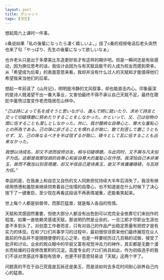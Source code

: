 ```yaml
---
layout: post
title: ガシャット
tags: [浮生]
---
```

想起周六上课时一件事。

c桑说如果「私の後輩になったら凄く嬉しいよ。」挂了c桑的视频电话后老头突然也来了句「やっぱり、先生の後輩になって欲しいなぁ」

也许老头只是出于多摩美比东造更好些才有这样的期许吧。但是一瞬间还是有些感动，因为换位思考的话，我估计会因为与有天赋且能干的人成为校友而感到荣幸。从「希望成为后辈」的表面意思来看，我却并没有什么过人的天赋和才能值得他们希望我来当他们的后辈。

想起一年前读了《山月记》，明明是冷静的文风叙事，却也能直击内心。印象最深的是诗人既渴望干出一番大事业，又害怕最终不得不承认自己天赋不足，最终在蹉跎中羞愤过度变作老虎隐居在山林中。


*“己は詩によって名を成そうと思いながら、進んで師に就いたり、求めて詩友と交って切磋琢磨に努めたりすることをしなかった。かといって、又、己は俗物の間に伍することも潔しとしなかった。共に、我が臆病な自尊心と、尊大な羞恥心との所為である。己の珠に非ざることを惧れるが故に、敢て刻苦して磨こうともせず、又、己の珠なるべきを半ば信ずるが故に、碌々として瓦に伍することも出来なかった。*

*我想以诗成名，却又不进而投师访友，相与切磋琢磨。与此同时，又不屑与凡夫俗子为伍。这都是我那怯弱的自尊心和妄自尊大的羞耻心在作怪。我深怕自己本非美玉，故而不敢加以刻苦琢磨，却又半信自己是块美玉，故又不肯庸庸碌碌，与瓦砾为伍。”*

幸运的是，在我身上和自恋又自伤的文人同款担忧持续大半年后消失了。我没有继续用愤懑和羞怒来继续饲育着自己怯懦的自尊心，也不知道是在什么时候下了决心按下了一键重启，至少现在再看这段话不再表情凝重，还能看笑起来。

世上每个人都是驯兽师，而那匹猛兽，就是每人各自的性情。

天赋和灵感固然重要，但绝大部分人都没有出色到可以完完全全依靠它们来创作的程度。如果一直依赖灵感或天赋，那说明仍然是业余的，一旦江郎才尽职业生涯也差不多到头了。对创意工作者而言，只有对自己的作品产出稳定质量有把控才是有实力的体现。在和プロ们共事学习的过程中，最初很惊讶原来他们最终展现在众人面前的作品并不是随随便便的无心之举，也是一样要经历过几百稿的试做，接受了批评和讨论。业余的观众眼中的华丽又富有视觉冲击力的神作，其实都是无数个漫长而枯燥的日夜修改累积的沉淀。高度专业的プロ们尚且如此，作为初级选手的我们不该对灵感这件事抱有侥幸，也更不好意思轻易谈「天赋」这两个字了。

问题真的不在于自己究竟是瓦砾还是美玉，而是该如何去多花时间耐心驯养自己内心的猛兽。
